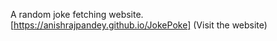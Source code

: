 A random joke fetching website. <br>
[https://anishrajpandey.github.io/JokePoke] (Visit the website)
 
